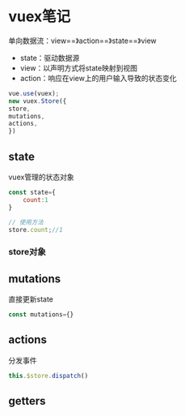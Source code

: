 # vuex笔记


单向数据流：view==》action==》state==》view

- state：驱动数据源
- view：以声明方式将state映射到视图
- action：响应在view上的用户输入导致的状态变化

```js
vue.use(vuex);
new vuex.Store({
store,
mutations,
actions,
})
```

## state
vuex管理的状态对象
```js
const state={
    count:1
}

// 使用方法
store.count;//1
```

### store对象


## mutations
直接更新state
```js
const mutations={}
```

## actions
分发事件
```js
this.$store.dispatch()
```
## getters

